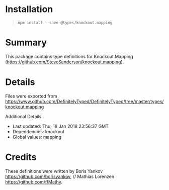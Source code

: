 # Installation
> `npm install --save @types/knockout.mapping`

# Summary
This package contains type definitions for Knockout.Mapping (https://github.com/SteveSanderson/knockout.mapping).

# Details
Files were exported from https://www.github.com/DefinitelyTyped/DefinitelyTyped/tree/master/types/knockout.mapping

Additional Details
 * Last updated: Thu, 18 Jan 2018 23:56:37 GMT
 * Dependencies: knockout
 * Global values: mapping

# Credits
These definitions were written by Boris Yankov <https://github.com/borisyankov>, 
//                 Mathias Lorenzen <https://github.com/ffMathy>.
